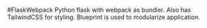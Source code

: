 #FlaskWebpack
Python flask with webpack as bundler. 
Also has TailwindCSS for styling.
Blueprint is used to modularize application.
